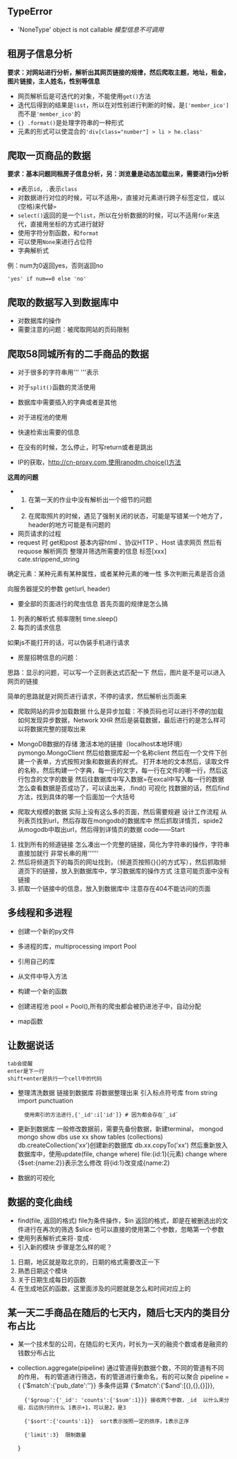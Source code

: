 ## TypeError
* 'NoneType' object is not callable *模型信息不可调用*

## 租房子信息分析
**要求：对网站进行分析，解析出其网页链接的规律，然后爬取主题，地址，租金，图片链接，主人姓名，性别等信息**

* 网页解析后是可迭代的对象，不能使用`get()`方法
* 迭代后得到的结果是`list`，所以在对性别进行判断的时候，是`['member_ico']`而不是`'member_ico'`的
* `{} .format()`是处理字符串的一种形式
* 元素的形式可以使混合的`'div[class="number"] > li > he.class'`

## 爬取一页商品的数据
**要求：基本问题同租房子信息分析，另：浏览量是动态加载出来，需要进行js分析**

* `#`表示`id`，`.`表示`class`
* 对数据进行对位的时候，可以不适用`>`，直接对元素进行跨子标签定位，或以` `(空格)来代替`>`
* `select()`返回的是一个`list`，所以在分析数据的时候，可以不适用`for`来迭代，直接用坐标的方式进行就好
* 使用字符分割函数，和`format`
* 可以使用`None`来进行占位符
* 字典解析式

例：num为0返回yes，否则返回no

	'yes' if num==0 else 'no'

## 爬取的数据写入到数据库中
* 对数据库的操作
* 需要注意的问题：被爬取网站的页码限制

## 爬取58同城所有的二手商品的数据
* 对于很多的字符串用''' '''表示
* 对于`split()`函数的灵活使用
* 数据库中需要插入的字典或者是其他
* 对于进程池的使用

* 快速检索出需要的信息
* 在没有的时候，怎么停止，时写return或者是跳出
* IP的获取，http://cn-proxy.com,使用ranodm.choice()方法
	

**这周的问题**


* 1. 在第一天的作业中没有解析出一个细节的问题
* 2. 在爬取照片的时候，遇见了强制关闭的状态，可能是写错某一个地方了，header的地方可能是有问题的
* 网页请求的过程
* request 时 get和post 基本内容html 、协议HTTP 、Host
请求网页 然后有requose
解析网页 
整理并筛选所需要的信息   标签[xxx]  cate.strippend_string

确定元素：某种元素有某种属性，或者某种元素的唯一性
多次判断元素是否合适

向服务器提交的参数
get(url, header)

 * 要全部的页面进行的爬虫信息
首先页面的规律是怎么搞
1. 列表的解析式
		频率限制 time.sleep()
2. 每页的请求信息

如果js不能打开的话，可以伪装手机进行请求

* 房屋招聘信息的问题：

思路：显示的问题，可以写一个正则表达式匹配一下
然后，图片是不是可以进入网页的链接

简单的思路就是对网页进行请求，不停的请求，然后解析出页面来

* 爬取网站的异步加载数据
什么是异步加载：不换页码也可以进行不停的加载
如何发现异步数据，Network XHR
然后是装载数据，最后进行的是怎么样可以将数据完整的提取出来


* MongoDB数据的存储
激活本地的链接（localhost本地环境）pymongo.MongoClient
然后给数据库起一个名称client
然后在一个文件下创建一个表单，方式按照对象和数据表的样式。
打开本地的文本然后，读取文件的名称，然后构建一个字典，每一行的文字，每一行在文件的哪一行，然后这行包含的文字的数量
然后往数据库中写入数据=在excal中写入每一行的数据
怎么查看数据是否成功了，可以读出来，.find() 可视化
找数据的话，然后find方法，找到具体的哪一个后面加一个大括号

* 爬取大规模的数据
实际上没有这么多的页面，然后需要规避
设计工作流程
从列表页找到url，然后存取在mongodb的数据库中
然后抓取详情页，spide2 从mogodb中取出url，然后得到详情页的数据
code——Start
1. 找到所有的频道链接  怎么凑出一个完整的链接，简化为字符串的操作，字符串直接加就行
 非常长串的用''''''
2. 然后将频道页下的每页的网址找到，（频道页按照{}{}的方式写），然后抓取频道页下的链接，放入到数据库中，学习数据库的操作方式
	注意可能页面中没有链接
3. 抓取一个链接中的信息，放入到数据库中
	注意存在404不能访问的页面

## 多线程和多进程
* 创建一个新的py文件
* 多进程的库，multiprocessing import Pool
* 引用自己的库
* 从文件中导入方法
* 构建一个新的函数

* 创建进程池 pool  = Pool(),所有的爬虫都会被扔进池子中，自动分配
* map函数

## 让数据说话

	tab会提醒
	enter是下一行
	shift+enter是执行一个cell中的代码
* 整理清洗数据
	链接到数据库
	将数据整理出来
	引入标点符号库 from string import punctuation
	
		使用索引的方法进行,{'_id':i['id']} # 因为都会存在`_id`
* 更新到数据库
	一般修改数据前，需要先备份数据，新建terminal，
		mongod
		mongo
		show dbs
		use xx
		show tables (collections)
		db.createCollection('xx')创建新的数据库
		db.xx.copyTo('xx')
	然后重新放入数据库中，使用update(file, change where) 
		file:{id:1}(元素)
		change where {$set:{name:2}}表示怎么修改
		将{id:1}改变成{name:2} 
* 数据的可视化

## 数据的变化曲线
* find(file, 返回的格式)
	file为条件操作，$in
	返回的格式，即是在被删选出的文件进行在再次的筛选 $slice
	也可以直接的使用第二个参数，忽略第一个参数
* 使用列表解析式来将`·`变成`-`
* 引入新的模块
步骤是怎么样的呢？
1. 日期，地区就是取北京的，日期的格式需要改正一下
2. 熟悉日期这个模块
3. 关于日期生成每日的函数
4. 在生成地区的函数，这里面涉及的问题就是怎么和时间对应上的

## 某一天二手商品在随后的七天内，随后七天内的类目分布占比
* 某一个技术型的公司，在随后的七天内，时长为一天的融资个数或者是融资的钱数分布占比
* collection.aggregate(pipeline)
通过管道得到数据个数，不同的管道有不同的作用， 有的管道进行筛选，有的管道进行重命名，有的可以聚合
	pipeline = {
		{'$match':{'pub_date':''}}
		多条件运算
		{'$match':{'$and':[{},{},{}]}},

		{'$group':{'_id': 'counts':{'$sum':1}}} 接收两个参数，_id  以什么来分组，后边执行的什么 1表示+1，可以是2，是3

		{'$sort':{'counts':1}}  sort表示按照一定的排序，1表示正序 

		{'limit':3}  限制数量
	}











